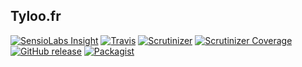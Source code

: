 ## Tyloo.fr

[![SensioLabs Insight](https://img.shields.io/sensiolabs/i/2721d140-78cb-4abf-a456-332c8f4ac74c.svg?style=flat-square)]()
[![Travis](https://img.shields.io/travis/tyloo/tyloo.svg?style=flat-square)]()
[![Scrutinizer](https://img.shields.io/scrutinizer/g/tyloo/tyloo.svg?style=flat-square)]()
[![Scrutinizer Coverage](https://img.shields.io/scrutinizer/coverage/g/tyloo/tyloo.svg?style=flat-square)]()
[![GitHub release](https://img.shields.io/github/release/tyloo/tyloo.svg?style=flat-square)]()
[![Packagist](https://img.shields.io/packagist/l/tyloo/tyloo.svg?style=flat-square)]()